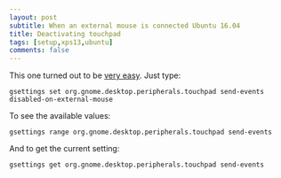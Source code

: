 ```yaml
---
layout: post
subtitle: When an external mouse is connected Ubuntu 16.04 
title: Deactivating touchpad
tags: [setup,xps13,ubuntu]
comments: false
---
```


This one turned out to be [very easy](#https://askubuntu.com/questions/670038/ubuntu-14-04-can-i-automatically-deactivate-my-touchpad-when-a-usb-mouse-is-con). Just type:

```
gsettings set org.gnome.desktop.peripherals.touchpad send-events disabled-on-external-mouse
```

To see the available values:

```
gsettings range org.gnome.desktop.peripherals.touchpad send-events
```

And to get the current setting:

```
gsettings get org.gnome.desktop.peripherals.touchpad send-events
```